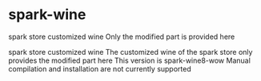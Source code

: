 # spark-wine
spark store customized wine
Only the modified part is provided here

spark store customized wine The customized wine of the spark store only provides the modified part here This version is spark-wine8-wow Manual compilation and installation are not currently supported
